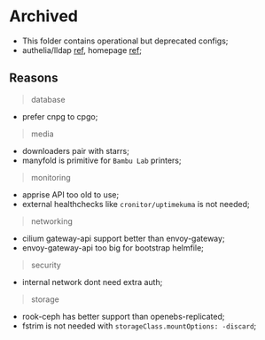 # Archived

- This folder contains operational but deprecated configs;
- authelia/lldap [ref](https://github.com/search?q=repo%3Amchestr%2Fhome-cluster%20OAUTH_CLIENT&type=code), homepage [ref](https://github.com/search?q=repo%3Amchestr%2Fhome-cluster+gethomepage&type=code);

## Reasons

> database

- prefer cnpg to cpgo;

> media

- downloaders pair with starrs;
- manyfold is primitive for `Bambu Lab` printers;

> monitoring

- apprise API too old to use;
- external healthchecks like `cronitor/uptimekuma` is not needed;

> networking

- cilium gateway-api support better than envoy-gateway;
- envoy-gateway-api too big for bootstrap helmfile;

> security

- internal network dont need extra auth;

> storage

- rook-ceph has better support than openebs-replicated;
- fstrim is not needed with `storageClass.mountOptions: -discard`;
